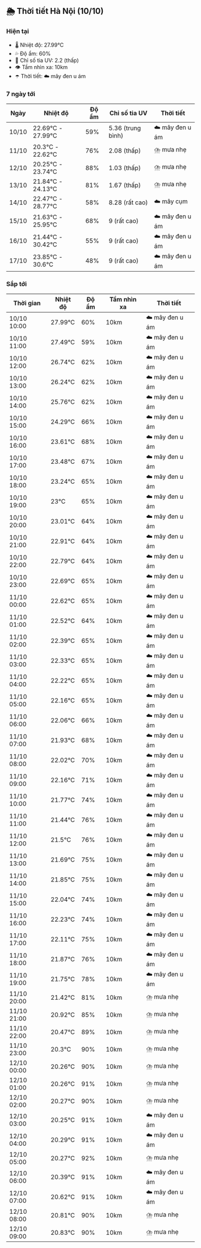 ## 🌦️ Thời tiết Hà Nội (10/10)

### Hiện tại

- 🌡️ Nhiệt độ: 27.99℃
- 💦 Độ ẩm: 60%
- 🌟 Chỉ số tia UV: 2.2 (thấp)
- 👁️ Tầm nhìn xa: 10km
- ☂️ Thời tiết: ☁️ mây đen u ám

### 7 ngày tới

| Ngày | Nhiệt độ | Độ ẩm | Chỉ số tia UV | Thời tiết |
| --- | --- | --- | --- | --- |
| 10/10 | 22.69℃ - 27.99℃ | 59% | 5.36 (trung bình) | ☁️ mây đen u ám |
| 11/10 | 20.3℃ - 22.62℃ | 76% | 2.08 (thấp) | ⛈️ mưa nhẹ |
| 12/10 | 20.25℃ - 23.74℃ | 88% | 1.03 (thấp) | ⛈️ mưa nhẹ |
| 13/10 | 21.84℃ - 24.13℃ | 81% | 1.67 (thấp) | ⛈️ mưa nhẹ |
| 14/10 | 22.47℃ - 28.77℃ | 58% | 8.28 (rất cao) | ☁️ mây cụm |
| 15/10 | 21.63℃ - 25.95℃ | 68% | 9 (rất cao) | ☁️ mây đen u ám |
| 16/10 | 21.44℃ - 30.42℃ | 55% | 9 (rất cao) | ☁️ mây đen u ám |
| 17/10 | 23.85℃ - 30.6℃ | 48% | 9 (rất cao) | ☁️ mây đen u ám |

### Sắp tới

| Thời gian | Nhiệt độ | Độ ẩm | Tầm nhìn xa | Thời tiết |
| --- | --- | --- | --- | --- |
| 10/10 10:00 | 27.99℃ | 60% | 10km | ☁️ mây đen u ám |
| 10/10 11:00 | 27.49℃ | 59% | 10km | ☁️ mây đen u ám |
| 10/10 12:00 | 26.74℃ | 62% | 10km | ☁️ mây đen u ám |
| 10/10 13:00 | 26.24℃ | 62% | 10km | ☁️ mây đen u ám |
| 10/10 14:00 | 25.76℃ | 62% | 10km | ☁️ mây đen u ám |
| 10/10 15:00 | 24.29℃ | 66% | 10km | ☁️ mây đen u ám |
| 10/10 16:00 | 23.61℃ | 68% | 10km | ☁️ mây đen u ám |
| 10/10 17:00 | 23.48℃ | 67% | 10km | ☁️ mây đen u ám |
| 10/10 18:00 | 23.24℃ | 65% | 10km | ☁️ mây đen u ám |
| 10/10 19:00 | 23℃ | 65% | 10km | ☁️ mây đen u ám |
| 10/10 20:00 | 23.01℃ | 64% | 10km | ☁️ mây đen u ám |
| 10/10 21:00 | 22.91℃ | 64% | 10km | ☁️ mây đen u ám |
| 10/10 22:00 | 22.79℃ | 64% | 10km | ☁️ mây đen u ám |
| 10/10 23:00 | 22.69℃ | 65% | 10km | ☁️ mây đen u ám |
| 11/10 00:00 | 22.62℃ | 65% | 10km | ☁️ mây đen u ám |
| 11/10 01:00 | 22.52℃ | 64% | 10km | ☁️ mây đen u ám |
| 11/10 02:00 | 22.39℃ | 65% | 10km | ☁️ mây đen u ám |
| 11/10 03:00 | 22.33℃ | 65% | 10km | ☁️ mây đen u ám |
| 11/10 04:00 | 22.22℃ | 65% | 10km | ☁️ mây đen u ám |
| 11/10 05:00 | 22.16℃ | 65% | 10km | ☁️ mây đen u ám |
| 11/10 06:00 | 22.06℃ | 66% | 10km | ☁️ mây đen u ám |
| 11/10 07:00 | 21.93℃ | 68% | 10km | ☁️ mây đen u ám |
| 11/10 08:00 | 22.02℃ | 70% | 10km | ☁️ mây đen u ám |
| 11/10 09:00 | 22.16℃ | 71% | 10km | ☁️ mây đen u ám |
| 11/10 10:00 | 21.77℃ | 74% | 10km | ☁️ mây đen u ám |
| 11/10 11:00 | 21.44℃ | 76% | 10km | ☁️ mây đen u ám |
| 11/10 12:00 | 21.5℃ | 76% | 10km | ☁️ mây đen u ám |
| 11/10 13:00 | 21.69℃ | 75% | 10km | ☁️ mây đen u ám |
| 11/10 14:00 | 21.85℃ | 75% | 10km | ☁️ mây đen u ám |
| 11/10 15:00 | 22.04℃ | 74% | 10km | ☁️ mây đen u ám |
| 11/10 16:00 | 22.23℃ | 74% | 10km | ☁️ mây đen u ám |
| 11/10 17:00 | 22.11℃ | 75% | 10km | ☁️ mây đen u ám |
| 11/10 18:00 | 21.87℃ | 76% | 10km | ☁️ mây đen u ám |
| 11/10 19:00 | 21.75℃ | 78% | 10km | ☁️ mây đen u ám |
| 11/10 20:00 | 21.42℃ | 81% | 10km | ⛈️ mưa nhẹ |
| 11/10 21:00 | 20.92℃ | 85% | 10km | ⛈️ mưa nhẹ |
| 11/10 22:00 | 20.47℃ | 89% | 10km | ⛈️ mưa nhẹ |
| 11/10 23:00 | 20.3℃ | 90% | 10km | ⛈️ mưa nhẹ |
| 12/10 00:00 | 20.26℃ | 90% | 10km | ⛈️ mưa nhẹ |
| 12/10 01:00 | 20.26℃ | 91% | 10km | ⛈️ mưa nhẹ |
| 12/10 02:00 | 20.27℃ | 90% | 10km | ⛈️ mưa nhẹ |
| 12/10 03:00 | 20.25℃ | 91% | 10km | ☁️ mây đen u ám |
| 12/10 04:00 | 20.29℃ | 91% | 10km | ☁️ mây đen u ám |
| 12/10 05:00 | 20.27℃ | 92% | 10km | ⛈️ mưa nhẹ |
| 12/10 06:00 | 20.39℃ | 91% | 10km | ☁️ mây đen u ám |
| 12/10 07:00 | 20.62℃ | 91% | 10km | ☁️ mây đen u ám |
| 12/10 08:00 | 20.81℃ | 90% | 10km | ⛈️ mưa nhẹ |
| 12/10 09:00 | 20.83℃ | 90% | 10km | ⛈️ mưa nhẹ |
